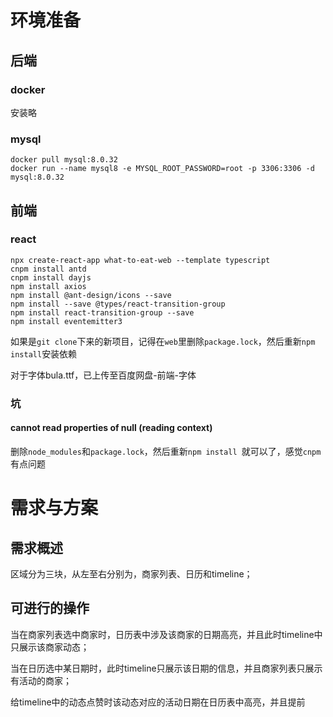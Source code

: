 # 环境准备

## 后端

### docker

安装略

### mysql

 ```shell
 docker pull mysql:8.0.32
 docker run --name mysql8 -e MYSQL_ROOT_PASSWORD=root -p 3306:3306 -d mysql:8.0.32
 ```

## 前端

### react

```shell
npx create-react-app what-to-eat-web --template typescript
cnpm install antd
cnpm install dayjs
npm install axios
npm install @ant-design/icons --save
npm install --save @types/react-transition-group
npm install react-transition-group --save
npm install eventemitter3
```

如果是`git clone`下来的新项目，记得在`web`里删除`package.lock`，然后重新`npm install`安装依赖

对于字体bula.ttf，已上传至百度网盘-前端-字体

### 坑

#### cannot read properties of null (reading context)



删除`node_modules`和`package.lock`，然后重新`npm install `就可以了，感觉`cnpm`有点问题





# 需求与方案

## 需求概述

区域分为三块，从左至右分别为，商家列表、日历和timeline；

## 可进行的操作

当在商家列表选中商家时，日历表中涉及该商家的日期高亮，并且此时timeline中只展示该商家动态；

当在日历选中某日期时，此时timeline只展示该日期的信息，并且商家列表只展示有活动的商家；

给timeline中的动态点赞时该动态对应的活动日期在日历表中高亮，并且提前